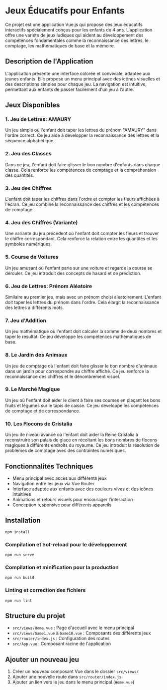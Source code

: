 # Jeux Éducatifs pour Enfants

Ce projet est une application Vue.js qui propose des jeux éducatifs interactifs spécialement conçus pour les enfants de 4 ans. L'application offre une variété de jeux ludiques qui aident au développement des compétences fondamentales comme la reconnaissance des lettres, le comptage, les mathématiques de base et la mémoire.

## Description de l'Application

L'application présente une interface colorée et conviviale, adaptée aux jeunes enfants. Elle propose un menu principal avec des icônes visuelles et des descriptions simples pour chaque jeu. La navigation est intuitive, permettant aux enfants de passer facilement d'un jeu à l'autre.

## Jeux Disponibles

### 1. Jeu de Lettres: AMAURY
Un jeu simple où l'enfant doit taper les lettres du prénom "AMAURY" dans l'ordre correct. Ce jeu aide à développer la reconnaissance des lettres et la séquence alphabétique.

### 2. Jeu des Classes
Dans ce jeu, l'enfant doit faire glisser le bon nombre d'enfants dans chaque classe. Cela renforce les compétences de comptage et la compréhension des quantités.

### 3. Jeu des Chiffres
L'enfant doit taper les chiffres dans l'ordre et compter les fleurs affichées à l'écran. Ce jeu combine la reconnaissance des chiffres et les compétences de comptage.

### 4. Jeu des Chiffres (Variante)
Une variante du jeu précédent où l'enfant doit compter les fleurs et trouver le chiffre correspondant. Cela renforce la relation entre les quantités et les symboles numériques.

### 5. Course de Voitures
Un jeu amusant où l'enfant parie sur une voiture et regarde la course se dérouler. Ce jeu introduit des concepts de hasard et de prédiction.

### 6. Jeu de Lettres: Prénom Aléatoire
Similaire au premier jeu, mais avec un prénom choisi aléatoirement. L'enfant doit taper les lettres du prénom dans l'ordre. Cela élargit la reconnaissance des lettres à différents mots.

### 7. Jeu d'Addition
Un jeu mathématique où l'enfant doit calculer la somme de deux nombres et taper le résultat. Ce jeu développe les compétences mathématiques de base.

### 8. Le Jardin des Animaux
Un jeu de comptage où l'enfant doit faire glisser le bon nombre d'animaux dans un jardin pour correspondre au chiffre affiché. Ce jeu renforce la reconnaissance des chiffres et le dénombrement visuel.

### 9. Le Marché Magique
Un jeu où l'enfant doit aider le client à faire ses courses en plaçant les bons fruits et légumes sur le tapis de caisse. Ce jeu développe les compétences de comptage et de correspondance.

### 10. Les Flocons de Cristalia
Un jeu de niveau avancé où l'enfant doit aider la Reine Cristalia à reconstruire son palais de glace en récoltant les bons nombres de flocons magiques à différents endroits du royaume. Ce jeu introduit la résolution de problèmes de comptage avec des contraintes numériques.

## Fonctionnalités Techniques

- Menu principal avec accès aux différents jeux
- Navigation entre les jeux via Vue Router
- Interface adaptée aux enfants avec des couleurs vives et des icônes intuitives
- Animations et retours visuels pour encourager l'interaction
- Conception responsive pour différents appareils

## Installation

```
npm install
```

### Compilation et hot-reload pour le développement

```
npm run serve
```

### Compilation et minification pour la production

```
npm run build
```

### Linting et correction des fichiers

```
npm run lint
```

## Structure du projet

- `src/views/Home.vue` : Page d'accueil avec le menu principal
- `src/views/Game1.vue` à `Game10.vue` : Composants des différents jeux
- `src/router/index.js` : Configuration des routes
- `src/App.vue` : Composant racine de l'application

## Ajouter un nouveau jeu

1. Créer un nouveau composant Vue dans le dossier `src/views/`
2. Ajouter une nouvelle route dans `src/router/index.js`
3. Ajouter un lien vers le jeu dans le menu principal (`Home.vue`)
